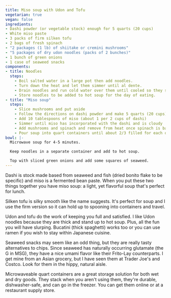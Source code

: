 ```yaml
---
title: Miso soup with Udon and Tofu
vegetarian: true
vegan: false
ingredients:
- Dashi powder (or vegetable stock) enough for 5 quarts (20 cups)
- White miso paste
- 3 packs of firm silken tofu
- 2 bags of fresh spinach
- "2 packages (1 lb) of shiitake or cremini mushrooms"
- "5 packages of dry udon noodles (packs of 2 bunches)"
- 1 bunch of green onions
- 1 case of seaweed snacks
components:
- title: Noodles
  steps:
    - Boil salted water in a large pot then add noodles.
    - Turn down the heat and let them simmer until al dente.
    - Drain noodles and run cold water over them until cooled so they stop cooking.
    - Store noodles to be added to hot soup for the day of eating.
- title: "Miso soup"
  steps:
    - Slice mushrooms and put aside
    - Follow the directions on dashi powder and make 5 quarts (20 cups) worth of dashi
    - Add 10 tablespoons of miso (about 1 per 2 cups of dashi)
    - Simmer until miso has incorporated with the dashi and is cloudy
    - Add mushrooms and spinach and remove from heat once spinach is barely wilted and mushrooms have softened.
    - Pour soup into quart containers until about 2/3 filled for each day.  
bowl: |-
  Microwave soup for 4-5 minutes.

  Keep noodles in a separate container and add to hot soup.

  Top with sliced green onions and add some squares of seaweed.
---
```

Dashi is stock made based from seaweed and fish (dried bonito flake to be specific) and miso is a fermented bean paste. When you put these two things together you have miso soup: a light, yet flavorful soup that's perfect for lunch.

Silken tofu is silky smooth like the name suggests. It's perfect for soup and I use the firm version so it can hold up to spooning into containers and travel.

Udon and tofu do the work of keeping you full and satisfied. I like Udon noodles because they are thick and stand up to hot soup. Plus, all the fun you will have slurping. Bucatini (thick spaghetti) works too or you can use ramen if you wish to stay within Japanese cuisine.

Seaweed snacks may seem like an odd thing, but they are really tasty alternatives to chips. Since seaweed has naturally occurring glutamate (the G in MSG), they have a nice umami flavor like their Frito-Lay counterparts. I get mine from an Asian grocery, but I have seen them at Trader Joe's and Costco. Look for them in the hippy, natural aisle.

Microwaveable quart containers are a great storage solution for both wet and dry goods. They stack when you aren't using them, they're durable, dishwasher-safe, and can go in the freezer. You can get them online or at a restaurant supply store.
